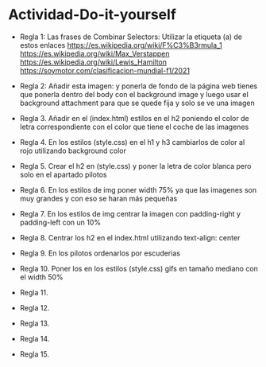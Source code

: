 # Actividad-Do-it-yourself
* Regla 1: Las frases de Combinar Selectors: Utilizar la etiqueta (a) de estos enlaces 
https://es.wikipedia.org/wiki/F%C3%B3rmula_1
https://es.wikipedia.org/wiki/Max_Verstappen
https://es.wikipedia.org/wiki/Lewis_Hamilton
https://soymotor.com/clasificacion-mundial-f1/2021

* Regla 2: Añadir esta imagen: y ponerla de fondo de la página web tienes que ponerla dentro del body con el background image y luego usar el background attachment para que se quede fija y solo se ve una imagen

* Regla 3. Añadir en el (index.html) estilos en el h2 poniendo el color de letra correspondiente con el color que tiene el coche de las imagenes

* Regla 4. En los estilos (style.css) en el h1 y h3 cambiarlos de color al rojo utilizando background color

* Regla 5. Crear el h2 en (style.css) y poner la letra de color blanca pero solo en el apartado pilotos

* Regla 6. En los estilos de img poner width 75% ya que las imagenes son muy grandes y con eso se haran más pequeñas 

* Regla 7. En los estilos de img centrar la imagen con padding-right y padding-left con un 10%

* Regla 8. Centrar los h2 en el index.html utilizando text-align: center

* Regla 9.  En los pilotos ordenarlos por escuderias

* Regla 10.  Poner los  en los estilos (style.css) gifs en tamaño mediano con el width 50%

* Regla 11.

 * Regla 12.

 * Regla 13.

 * Regla 14.

 * Regla 15. 

